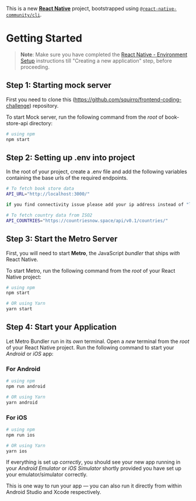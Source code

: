 This is a new [**React Native**](https://reactnative.dev) project, bootstrapped using [`@react-native-community/cli`](https://github.com/react-native-community/cli).

# Getting Started

>**Note**: Make sure you have completed the [React Native - Environment Setup](https://reactnative.dev/docs/environment-setup) instructions till "Creating a new application" step, before proceeding.

## Step 1: Starting mock server

First you need to clone this (https://github.com/squirro/frontend-coding-challenge) repository.

To start Mock server, run the following command from the _root_ of book-store-api directory:

```bash
# using npm
npm start

```

## Step 2: Setting up .env into project

In the root of your project, create a .env file and add the following variables containing the base urls of the required endpoints.

```bash
# To fetch book store data
API_URL="http://localhost:3000/"

if you find connectivity issue please add your ip address instead of "localhost". For an example,  http://192.168.0.0:3000/

# To fetch country data from ISO2
API_COUNTRIES="https://countriesnow.space/api/v0.1/countries/"
```

## Step 3: Start the Metro Server

First, you will need to start **Metro**, the JavaScript _bundler_ that ships _with_ React Native.

To start Metro, run the following command from the _root_ of your React Native project:

```bash
# using npm
npm start

# OR using Yarn
yarn start
```

## Step 4: Start your Application

Let Metro Bundler run in its _own_ terminal. Open a _new_ terminal from the _root_ of your React Native project. Run the following command to start your _Android_ or _iOS_ app:

### For Android

```bash
# using npm
npm run android

# OR using Yarn
yarn android
```

### For iOS

```bash
# using npm
npm run ios

# OR using Yarn
yarn ios
```

If everything is set up _correctly_, you should see your new app running in your _Android Emulator_ or _iOS Simulator_ shortly provided you have set up your emulator/simulator correctly.

This is one way to run your app — you can also run it directly from within Android Studio and Xcode respectively.
